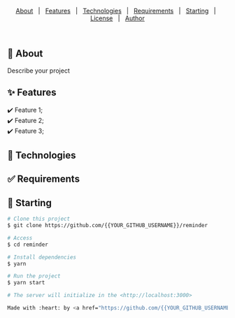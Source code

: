 <!-- <h4 align="center">
	🚧  Reminder 🚀 Under construction...  🚧
</h4>

<hr> -->

<p align="center">
  <a href="#dart-about">About</a> &#xa0; | &#xa0; 
  <a href="#sparkles-features">Features</a> &#xa0; | &#xa0;
  <a href="#rocket-technologies">Technologies</a> &#xa0; | &#xa0;
  <a href="#white_check_mark-requirements">Requirements</a> &#xa0; | &#xa0;
  <a href="#checkered_flag-starting">Starting</a> &#xa0; | &#xa0;
  <a href="#memo-license">License</a> &#xa0; | &#xa0;
  <a href="https://github.com/{{YOUR_GITHUB_USERNAME}}" target="_blank">Author</a>
</p>

<br>

## :dart: About

Describe your project

## :sparkles: Features

:heavy_check_mark: Feature 1;\
:heavy_check_mark: Feature 2;\
:heavy_check_mark: Feature 3;

## :rocket: Technologies

## :white_check_mark: Requirements

## :checkered_flag: Starting

```bash
# Clone this project
$ git clone https://github.com/{{YOUR_GITHUB_USERNAME}}/reminder

# Access
$ cd reminder

# Install dependencies
$ yarn

# Run the project
$ yarn start

# The server will initialize in the <http://localhost:3000>

Made with :heart: by <a href="https://github.com/{{YOUR_GITHUB_USERNAME}}" target="_blank">{{YOUR_NAME}}</a>
```
